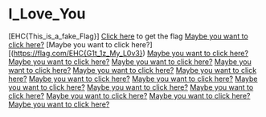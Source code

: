# I_Love_You

[EHC{This_is_a_fake_Flag}]
[Click here]() to get the flag
[Maybe you want to click here?](https://www.youtube.com/watch?v=dQw4w9WgXcQ)
[Maybe you want to click here?][(https://flag.com/EHC{G1t_1z_My_L0v3})
[Maybe you want to click here?](https://www.youtube.com/watch?v=dQw4w9WgXcQ)
[Maybe you want to click here?](https://www.youtube.com/watch?v=dQw4w9WgXcQ)
[Maybe you want to click here?](https://www.youtube.com/watch?v=dQw4w9WgXcQ)
[Maybe you want to click here?](https://www.youtube.com/watch?v=dQw4w9WgXcQ)
[Maybe you want to click here?](https://www.youtube.com/watch?v=dQw4w9WgXcQ)
[Maybe you want to click here?](https://www.youtube.com/watch?v=dQw4w9WgXcQ)
[Maybe you want to click here?](https://www.youtube.com/watch?v=dQw4w9WgXcQ)
[Maybe you want to click here?](https://www.youtube.com/watch?v=dQw4w9WgXcQ)
[Maybe you want to click here?](https://www.youtube.com/watch?v=dQw4w9WgXcQ)
[Maybe you want to click here?](https://www.youtube.com/watch?v=dQw4w9WgXcQ)
[Maybe you want to click here?](https://www.youtube.com/watch?v=dQw4w9WgXcQ)
[Maybe you want to click here?](https://www.youtube.com/watch?v=dQw4w9WgXcQ)
[Maybe you want to click here?](https://www.youtube.com/watch?v=dQw4w9WgXcQ)
[Maybe you want to click here?](https://www.youtube.com/watch?v=dQw4w9WgXcQ)
